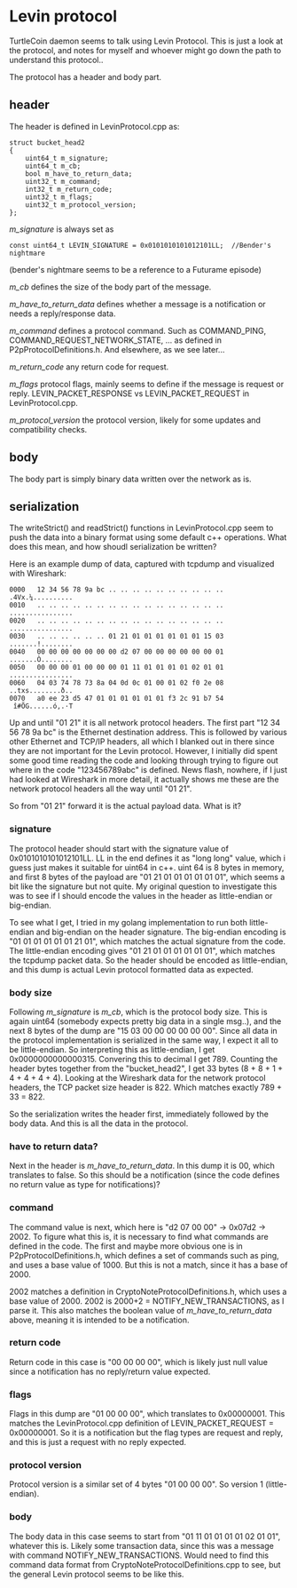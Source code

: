 # Levin protocol

TurtleCoin daemon seems to talk using Levin Protocol. This is just a look at the protocol, and notes for myself and whoever might go down the path to understand this protocol..

The protocol has a header and body part.

## header

The header is defined in LevinProtocol.cpp as:

    struct bucket_head2
    {
        uint64_t m_signature;
        uint64_t m_cb;
        bool m_have_to_return_data;
        uint32_t m_command;
        int32_t m_return_code;
        uint32_t m_flags;
        uint32_t m_protocol_version;
    };

*m_signature* is always set as

    const uint64_t LEVIN_SIGNATURE = 0x0101010101012101LL;  //Bender's nightmare

(bender's nightmare seems to be a reference to a Futurame episode)

*m_cb* defines the size of the body part of the message.

*m_have_to_return_data* defines whether a message is a notification or needs a reply/response data.

*m_command* defines a protocol command. Such as COMMAND_PING, COMMAND_REQUEST_NETWORK_STATE, ... as defined
in P2pProtocolDefinitions.h. And elsewhere, as we see later...

*m_return_code* any return code for request.

*m_flags* protocol flags, mainly seems to define if the message is request or reply. LEVIN_PACKET_RESPONSE vs
LEVIN_PACKET_REQUEST in LevinProtocol.cpp.

*m_protocol_version* the protocol version, likely for some updates and compatibility checks.

## body

The body part is simply binary data written over the network as is.

## serialization

The writeStrict() and readStrict() functions in LevinProtocol.cpp seem to push the data into a binary format
using some default c++ operations. What does this mean, and how shoudl serialization be written?

Here is an example dump of data, captured with tcpdump and visualized with Wireshark:

    0000   12 34 56 78 9a bc .. .. .. .. .. .. .. .. .. ..   .4Vx.¼..........
    0010   .. .. .. .. .. .. .. .. .. .. .. .. .. .. .. ..   ................
    0020   .. .. .. .. .. .. .. .. .. .. .. .. .. .. .. ..   ................
    0030   .. .. .. .. .. .. 01 21 01 01 01 01 01 01 15 03   .......!........
    0040   00 00 00 00 00 00 00 d2 07 00 00 00 00 00 00 01   .......Ò........
    0050   00 00 00 01 00 00 00 01 11 01 01 01 01 02 01 01   ................
    0060   04 03 74 78 73 8a 04 0d 0c 01 00 01 02 f0 2e 08   ..txs........ð..
    0070   a0 ee 23 d5 47 01 01 01 01 01 01 f3 2c 91 b7 54    î#ÕG......ó,.·T

Up and until "01 21" it is all network protocol headers. 
The first part "12 34 56 78 9a bc" is the Ethernet destination address.
This is followed by various other Ethernet and TCP/IP headers, all which I blanked out in there since they
are not important for the Levin protocol.
However, I initially did spent some good time reading the code and looking through trying to figure out 
where in the code "123456789abc" is defined. News flash, nowhere, if I just had looked at Wireshark in more
detail, it actually shows me these are the network protocol headers all the way until "01 21".

So from "01 21" forward it is the actual payload data. What is it?

### signature

The protocol header should start with the signature value of 0x0101010101012101LL.
LL in the end defines it as "long long" value, which i guess just makes it suitable for uint64 in c++.
uint 64 is 8 bytes in memory, and first 8 bytes of the payload are
"01 21 01 01 01 01 01 01", which seems a bit like the signature but not quite. 
My original question to investigate this was to see if I should encode the values in the header as
little-endian or big-endian.

To see what I get, I tried in my golang implementation to run both little-endian and big-endian on the header signature.
The big-endian encoding is "01 01 01 01 01 01 21 01", which matches the actual signature from the code.
The little-endian encoding gives "01 21 01 01 01 01 01 01", which matches the tcpdump packet data.
So the header should be encoded as little-endian, and this dump is actual Levin protocol formatted data as expected.

### body size

Following *m_signature* is *m_cb*, which is the protocol body size.
This is again uint64 (somebody expects pretty big data in a single msg..), and the next 8 bytes of the dump are
"15 03 00 00 00 00 00 00".
Since all data in the protocol implementation is serialized in the same way, I expect it all to be little-endian.
So interpreting this as little-endian, I get 0x0000000000000315. 
Convering this to decimal I get 789. 
Counting the header bytes together from the "bucket_head2", I get 33 bytes (8 + 8 + 1 + 4 + 4 + 4 + 4).
Looking at the Wireshark data for the network protocol headers, the TCP packet size header is 822.
Which matches exactly 789 + 33 = 822.

So the serialization writes the header first, immediately followed by the body data.
And this is all the data in the protocol.

### have to return data?

Next in the header is *m_have_to_return_data*.
In this dump it is 00, which translates to false. So this should be a notification (since the code defines no return value as type for notifications)?

### command

The command value is next, which here is "d2 07 00 00" -> 0x07d2 -> 2002.
To figure what this is, it is necessary to find what commands are defined in the code.
The first and maybe more obvious one is in P2pProtocolDefinitions.h, which defines a set of commands such
as ping, and uses a base value of 1000. But this is not a match, since it has a base of 2000.

2002 matches a definition in CryptoNoteProtocolDefinitions.h, which uses a base value of 2000.
2002 is 2000+2 = NOTIFY_NEW_TRANSACTIONS, as I parse it. 
This also matches the boolean value of *m_have_to_return_data* above, meaning it is intended to be a notification.

### return code

Return code in this case is "00 00 00 00", 
which is likely just null value since a notification has no reply/return value expected.

### flags

Flags in this dump are "01 00 00 00", which translates to 0x00000001. 
This matches the LevinProtocol.cpp definition of LEVIN_PACKET_REQUEST = 0x00000001.
So it is a notification but the flag types are request and reply, and this is just a request with no reply expected.

### protocol version

Protocol version is a similar set of 4 bytes "01 00 00 00". So version 1 (little-endian).

### body

The body data in this case seems to start from "01 11 01 01 01 01 02 01 01", whatever this is.
Likely some transaction data, since this was a message with command NOTIFY_NEW_TRANSACTIONS.
Would need to find this command data format from CryptoNoteProtocolDefinitions.cpp to see, 
but the general Levin protocol seems to be like this.














